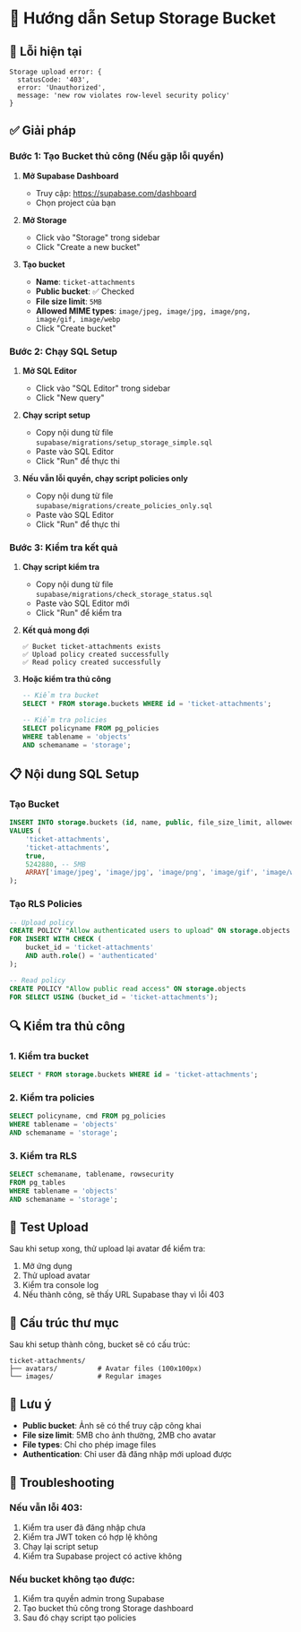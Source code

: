 # 🔧 Hướng dẫn Setup Storage Bucket

## 🚨 Lỗi hiện tại

```
Storage upload error: {
  statusCode: '403',
  error: 'Unauthorized',
  message: 'new row violates row-level security policy'
}
```

## ✅ Giải pháp

### Bước 1: Tạo Bucket thủ công (Nếu gặp lỗi quyền)

1. **Mở Supabase Dashboard**

    - Truy cập: https://supabase.com/dashboard
    - Chọn project của bạn

2. **Mở Storage**

    - Click vào "Storage" trong sidebar
    - Click "Create a new bucket"

3. **Tạo bucket**
    - **Name**: `ticket-attachments`
    - **Public bucket**: ✅ Checked
    - **File size limit**: `5MB`
    - **Allowed MIME types**: `image/jpeg, image/jpg, image/png, image/gif, image/webp`
    - Click "Create bucket"

### Bước 2: Chạy SQL Setup

1. **Mở SQL Editor**

    - Click vào "SQL Editor" trong sidebar
    - Click "New query"

2. **Chạy script setup**

    - Copy nội dung từ file `supabase/migrations/setup_storage_simple.sql`
    - Paste vào SQL Editor
    - Click "Run" để thực thi

3. **Nếu vẫn lỗi quyền, chạy script policies only**
    - Copy nội dung từ file `supabase/migrations/create_policies_only.sql`
    - Paste vào SQL Editor
    - Click "Run" để thực thi

### Bước 3: Kiểm tra kết quả

1. **Chạy script kiểm tra**

    - Copy nội dung từ file `supabase/migrations/check_storage_status.sql`
    - Paste vào SQL Editor mới
    - Click "Run" để kiểm tra

2. **Kết quả mong đợi**

    ```
    ✅ Bucket ticket-attachments exists
    ✅ Upload policy created successfully
    ✅ Read policy created successfully
    ```

3. **Hoặc kiểm tra thủ công**

    ```sql
    -- Kiểm tra bucket
    SELECT * FROM storage.buckets WHERE id = 'ticket-attachments';

    -- Kiểm tra policies
    SELECT policyname FROM pg_policies
    WHERE tablename = 'objects'
    AND schemaname = 'storage';
    ```

## 📋 Nội dung SQL Setup

### Tạo Bucket

```sql
INSERT INTO storage.buckets (id, name, public, file_size_limit, allowed_mime_types)
VALUES (
    'ticket-attachments',
    'ticket-attachments',
    true,
    5242880, -- 5MB
    ARRAY['image/jpeg', 'image/jpg', 'image/png', 'image/gif', 'image/webp']
);
```

### Tạo RLS Policies

```sql
-- Upload policy
CREATE POLICY "Allow authenticated users to upload" ON storage.objects
FOR INSERT WITH CHECK (
    bucket_id = 'ticket-attachments'
    AND auth.role() = 'authenticated'
);

-- Read policy
CREATE POLICY "Allow public read access" ON storage.objects
FOR SELECT USING (bucket_id = 'ticket-attachments');
```

## 🔍 Kiểm tra thủ công

### 1. Kiểm tra bucket

```sql
SELECT * FROM storage.buckets WHERE id = 'ticket-attachments';
```

### 2. Kiểm tra policies

```sql
SELECT policyname, cmd FROM pg_policies
WHERE tablename = 'objects'
AND schemaname = 'storage';
```

### 3. Kiểm tra RLS

```sql
SELECT schemaname, tablename, rowsecurity
FROM pg_tables
WHERE tablename = 'objects'
AND schemaname = 'storage';
```

## 🧪 Test Upload

Sau khi setup xong, thử upload lại avatar để kiểm tra:

1. Mở ứng dụng
2. Thử upload avatar
3. Kiểm tra console log
4. Nếu thành công, sẽ thấy URL Supabase thay vì lỗi 403

## 📁 Cấu trúc thư mục

Sau khi setup thành công, bucket sẽ có cấu trúc:

```
ticket-attachments/
├── avatars/          # Avatar files (100x100px)
└── images/           # Regular images
```

## 🚀 Lưu ý

-   **Public bucket**: Ảnh sẽ có thể truy cập công khai
-   **File size limit**: 5MB cho ảnh thường, 2MB cho avatar
-   **File types**: Chỉ cho phép image files
-   **Authentication**: Chỉ user đã đăng nhập mới upload được

## 🔧 Troubleshooting

### Nếu vẫn lỗi 403:

1. Kiểm tra user đã đăng nhập chưa
2. Kiểm tra JWT token có hợp lệ không
3. Chạy lại script setup
4. Kiểm tra Supabase project có active không

### Nếu bucket không tạo được:

1. Kiểm tra quyền admin trong Supabase
2. Tạo bucket thủ công trong Storage dashboard
3. Sau đó chạy script tạo policies
